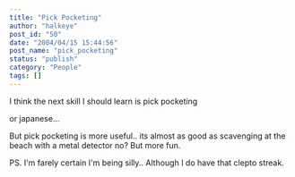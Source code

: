 ```yaml
---
title: "Pick Pocketing"
author: "halkeye"
post_id: "50"
date: "2004/04/15 15:44:56"
post_name: "pick_pocketing"
status: "publish"
category: "People"
tags: []
---
```


I think the next skill I should learn is pick pocketing  

or japanese...

But pick pocketing is more useful.. its almost as good as scavenging at the beach with a metal detector no? But more fun.





PS. I'm farely certain I'm being silly.. Although I do have that clepto streak.